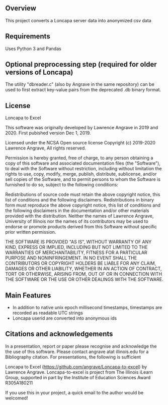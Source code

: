 ## Overview

This project converts a Loncapa server data into anonymized csv data

## Requirements

Uses Python 3 and Pandas

## Optional preprocessing step (required for older versions of Loncapa)

The utility "dbreader.c" (also by Angrave in the same repository) can be used to first extract key-value pairs from the deprecated .db binary format.

## License

Loncapa to Excel

This software was originally developed by Lawrence Angrave in 2019 and 2020. First pubished version Dec 1, 2019.

Licensed under the NCSA Open source license Copyright (c) 2019-2020 Lawrence Angrave, All rights reserved.

Permission is hereby granted, free of charge, to any person obtaining a copy of this software and associated documentation files (the "Software"), to deal with the Software without restriction, including without limitation the rights to use, copy, modify, merge, publish, distribute, sublicense, and/or sell copies of the Software, and to permit persons to whom the Software is furnished to do so, subject to the following conditions:

Redistributions of source code must retain the above copyright notice, this list of conditions and the following disclaimers. Redistributions in binary form must reproduce the above copyright notice, this list of conditions and the following disclaimers in the documentation and/or other materials provided with the distribution. Neither the names of Lawrence Angrave, University of Illinois nor the names of its contributors may be used to endorse or promote products derived from this Software without specific prior written permission.

THE SOFTWARE IS PROVIDED "AS IS", WITHOUT WARRANTY OF ANY KIND, EXPRESS OR IMPLIED, INCLUDING BUT NOT LIMITED TO THE WARRANTIES OF MERCHANTABILITY, FITNESS FOR A PARTICULAR PURPOSE AND NONINFRINGEMENT. IN NO EVENT SHALL THE CONTRIBUTORS OR COPYRIGHT HOLDERS BE LIABLE FOR ANY CLAIM, DAMAGES OR OTHER LIABILITY, WHETHER IN AN ACTION OF CONTRACT, TORT OR OTHERWISE, ARISING FROM, OUT OF OR IN CONNECTION WITH THE SOFTWARE OR THE USE OR OTHER DEALINGS WITH THE SOFTWARE. 

## Main Features

* In addition to native unix epoch millisecond timestamps, timestamps are recorded as readable UTC strings
* Loncapa userid are converted into anonymous ids

## Citations and acknowledgements

In a presentation, report or paper please recognise and acknowledge the the use of this software. Please contact angrave atat illinois.edu for a Bibliography citation. For presentations, the following is sufficient

Loncapa to Excel (https://github.com/angrave/Loncapa-to-excel) by Lawrence Angrave. 
Loncapa-to-excel is project from The Illinois iLearn Group, supported in part by the Institute of Education Sciences Award R305A180211

If you use this in your project, a quick email to the author would be welcomed!
